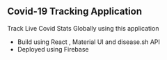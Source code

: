 ## Covid-19 Tracking Application

Track Live Covid Stats Globally using this application

- Build using React , Material UI and disease.sh API
- Deployed using Firebase 
